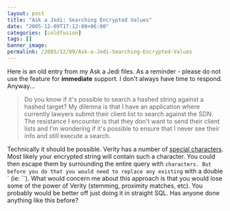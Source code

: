 ```yaml
---
layout: post
title: "Ask a Jedi: Searching Encrypted Values"
date: "2005-12-09T17:12:00+06:00"
categories: [coldfusion]
tags: []
banner_image: 
permalink: /2005/12/09/Ask-a-Jedi-Searching-Encrypted-Values
---
```


Here is an old entry from my Ask a Jedi files. As a reminder - please do not use the feature for <b>immediate</b> support. I don't always have time to respond. Anyway...

<blockquote>
Do you know if it's possible to search a hashed string against a hashed target?  My dilemna is that I have an application where currently lawyers submit their client list to search against the SDN. The resistance I encounter is that they don't want to send their client lists and I'm wondering if it's possible to ensure that I never see their info and still execute a search.
</blockquote>

Technically it should be possible. Verity has a number of <a href="http://livedocs.macromedia.com/coldfusion/7/htmldocs/00001325.htm">special characters</a>. Most likely your encrypted string will contain such a character. You could then escape them by surrounding the entire query with ` characters. But before you do that you would need to replace any existing ` with a double ` (ie: ``). What would concern me about this approach is that you would lose some of the power of Verity (stemming, proximity matches, etc). You probably would be better off just doing it in straight SQL. Has anyone done anything like this before?